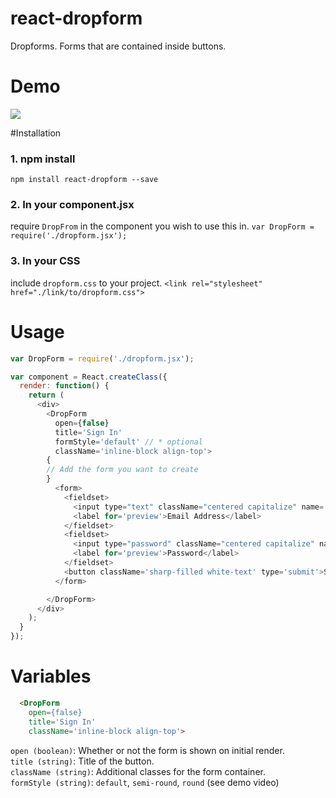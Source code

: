 # react-dropform
Dropforms. Forms that are contained inside buttons.

# Demo
<img src='http://oatlikeoatmeal.com/files/react-dropform.gif'></src>

#Installation
### 1. npm install
`npm install react-dropform --save`

### 2. In your component.jsx
require `DropFrom` in the component you wish to use this in.
`var DropForm = require('./dropform.jsx');`

### 3. In your CSS
include `dropform.css` to your project.
`<link rel="stylesheet" href="./link/to/dropform.css">`

# Usage
```javascript
var DropForm = require('./dropform.jsx');

var component = React.createClass({
  render: function() {
    return (
      <div>
        <DropForm
          open={false}
          title='Sign In'
          formStyle='default' // * optional
          className='inline-block align-top'>
        {
        // Add the form you want to create
        }
          <form>
            <fieldset>
              <input type="text" className="centered capitalize" name='preview' required/>
              <label for='preview'>Email Address</label>
            </fieldset>
            <fieldset>
              <input type="password" className="centered capitalize" name='preview' required/>
              <label for='preview'>Password</label>
            </fieldset>
            <button className='sharp-filled white-text' type='submit'>Submit</button>
          </form>

        </DropForm>
      </div>
    );
  }
});
```

# Variables
```HTML
  <DropForm
    open={false}
    title='Sign In'
    className='inline-block align-top'>
```
`open (boolean)`: Whether or not the form is shown on initial render. <br />
`title (string)`: Title of the button. <br />
`className (string)`: Additional classes for the form container. <br />
`formStyle (string)`: `default`, `semi-round`, `round` (see demo video)<br />
